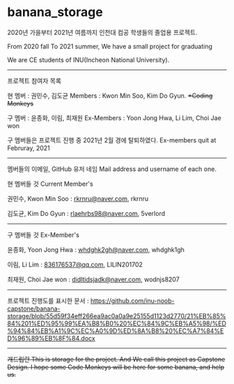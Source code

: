 # banana_storage
2020년 가을부터 2021년 여름까지 인천대 컴공 학생들의 졸업용 프로젝트.

From 2020 fall To 2021 summer, We have a small project for graduating

We are CE students of INU(Incheon National University).

-----------------------------------------------------------

프로젝트 참여자 목록

현 멤버 : 권민수, 김도균 
Members : Kwon Min Soo, Kim Do Gyun.                ~~+Coding Monkeys~~

구 멤버 : 윤종화, 이림, 최재원 
Ex-Members : Yoon Jong Hwa, Li Lim, Choi Jae won      

구 멤버들은 프로젝트 진행 중 2021년 2월 경에 탈퇴하였다.
Ex-members quit at Februray, 2021     

---------------------------------------------------------
멤버들의 이메일, GitHub 유저 네임
Mail address and username of each one.

현 멤버들 것
Current Member's 

권민수, Kwon Min Soo : rkrnru@naver.com, rkrnru

김도균, Kim Do Gyun : rlaehrbs98@naver.com, 5verlord 


---------------------------------------------------------

구 멤버들 것
Ex-Member's

윤종화, Yoon Jong Hwa : whdghk2gh@naver.com, whdghk1gh

이림, Li Lim : 836176537@qq.com, LILIN201702

최재원, Choi Jae won : didltidsjadk@naver.com, wodnjs8207

---------------------------------------------------------


프로젝트 진행도를 표시한 문서 :
https://github.com/inu-noob-capstone/banana-storage/blob/55d59f34eff266ea9ac0a0a9e25155d1123d2770/21%EB%85%84%201%ED%95%99%EA%B8%B0%20%EC%84%9C%EB%A5%98/%ED%94%84%EB%A1%9C%EC%A0%9D%ED%8A%B8%20%EC%A7%84%ED%96%89%EB%8F%84.docx


----------------------------------------------------------


~~개드립란
This is storage for the project. And We call this project as Capstone Design. I hope some Code Monkeys will be here for some banana, and help us.~~

